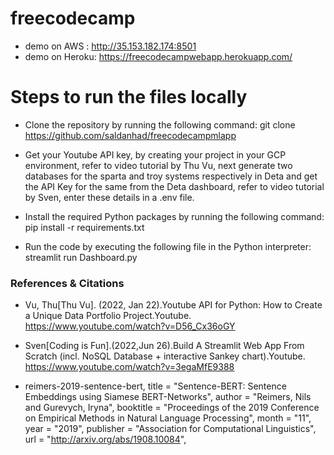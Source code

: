 # freecodecamp
* demo on AWS :  http://35.153.182.174:8501
* demo on Heroku: https://freecodecampwebapp.herokuapp.com/


# Steps to run the files locally


* Clone the repository by running the following command:
git clone https://github.com/saldanhad/freecodecampmlapp

* Get your Youtube API key, by creating your project in your GCP environment, refer to video tutorial by Thu Vu, next generate two databases for the sparta and troy systems respectively in Deta and get the API Key for the same from the Deta dashboard, refer to video tutorial by Sven, enter these details in a .env file.

* Install the required Python packages by running the following command: pip install -r requirements.txt

* Run the code by executing the following file in the Python interpreter: streamlit run Dashboard.py


### References & Citations

* Vu, Thu[Thu Vu]. (2022, Jan 22).Youtube API for Python: How to Create a Unique Data Portfolio Project.Youtube.
https://www.youtube.com/watch?v=D56_Cx36oGY

* Sven[Coding is Fun].(2022,Jun 26).Build A Streamlit Web App From Scratch (incl. NoSQL Database + interactive Sankey chart).Youtube.
https://www.youtube.com/watch?v=3egaMfE9388

 * reimers-2019-sentence-bert,
    title = "Sentence-BERT: Sentence Embeddings using Siamese BERT-Networks",
    author = "Reimers, Nils and Gurevych, Iryna",
    booktitle = "Proceedings of the 2019 Conference on Empirical Methods in Natural Language Processing",
    month = "11",
    year = "2019",
    publisher = "Association for Computational Linguistics",
    url = "http://arxiv.org/abs/1908.10084",

